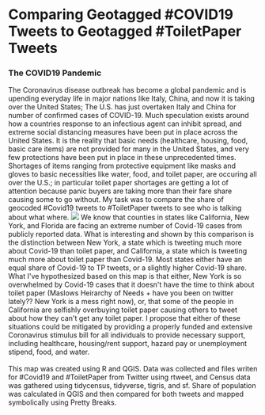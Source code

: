 
# Comparing Geotagged #COVID19 Tweets to Geotagged #ToiletPaper Tweets 

### The COVID19 Pandemic
The Coronavirus disease outbreak has become a global pandemic and is upending everyday life in major nations like Italy, China, and now it is taking over the United States; The U.S. has just overtaken Italy and China for number of confirmed cases of COVID-19. Much speculation exists around how a countries response to an infectious agent can inhibit spread, and extreme social distancing measures have been put in place across the United States. It is the reality that basic needs (healthcare, housing, food, basic care items) are not provided for many in the United States, and very few protections have been put in place in these unprecedented times. Shortages of items ranging from protective equipment like masks and gloves to basic necessities like water, food, and toilet paper, are occuring all over the U.S.; in particular toilet paper shortages are getting a lot of attention because panic buyers are taking more than their fare share causing some to go without. My task was to compare the share of geocoded #Covid19 tweets to #ToiletPaper tweets to see who is talking about what where.
<img src="https://rad-sc.github.io/Lab6/images/Covid_v_TP.png?raw=true"/>
We know that counties in states like California, New York, and Florida are facing an extreme number of Covid-19 cases from publicly reported data. What is interesting and shown by this comparison is the distinction between New York, a state which is tweeting much more about Covid-19 than toilet paper, and California, a state which is tweeting much more about toilet paper than Covid-19. Most states either have an equal share of Covid-19 to TP tweets, or a slightly higher Covid-19 share. What I've hypothesized based on this map is that either, New York is so overwhelmed by Covid-19 cases that it doesn't have the time to think about toilet paper (Maslows Heirarchy of Needs + have you been on twitter lately?? New York is a mess right now), or, that some of the people in California are selfishly overbuying toilet paper causing others to tweet about how they can't get any toilet paper. I propose that either of these situations could be mitigated by providing a properly funded and extensive Coronavirus stimulus bill for all individuals to provide necessary support, including healthcare, housing/rent support, hazard pay or unemployment stipend, food, and water. 
<br><br>
This map was created using R and QGIS. Data was collected and files writen for #Covid19 and #ToiletPaper from Twitter using rtweet, and Census data was gathered using tidycensus, tidyverse, tigris, and sf. Share of population was calculated in QGIS and then compared for both tweets and mapped symbolically using Pretty Breaks.  
<br><br>
